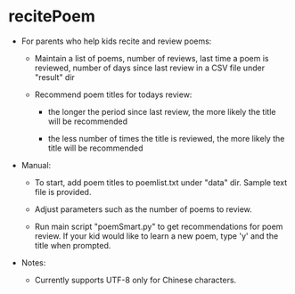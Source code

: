 # recitePoem

- For parents who help kids recite and review poems:

	- Maintain a list of poems, number of reviews, last time a poem is reviewed, number of days since last review in a CSV file under "result" dir
	
	- Recommend poem titles for todays review:
	
		- the longer the period since last review, the more likely the title will be recommended
		
		- the less number of times the title is reviewed, the more likely the title will be recommended

- Manual:

	- To start, add poem titles to poemlist.txt under "data" dir. Sample text file is provided.
	
	- Adjust parameters such as the number of poems to review.
	
	- Run main script "poemSmart.py" to get recommendations for poem review. If your kid would like to learn a new poem, type 'y' and the title when prompted.
	
- Notes:

	- Currently supports UTF-8 only for Chinese characters.